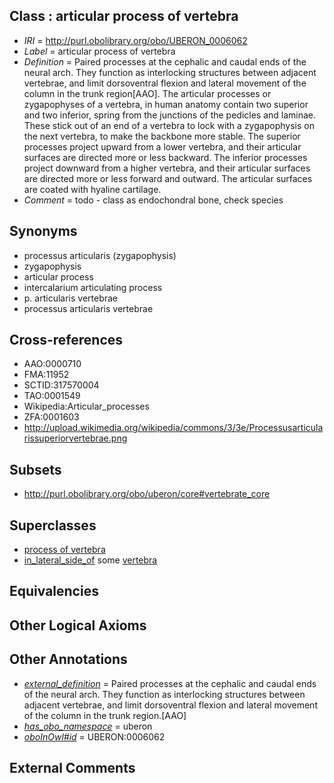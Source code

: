 
## Class : articular process of vertebra

 * *IRI* = http://purl.obolibrary.org/obo/UBERON_0006062
 * *Label* = articular process of vertebra
 * *Definition* = Paired processes at the cephalic and caudal ends of the neural arch. They function as interlocking structures between adjacent vertebrae, and limit dorsoventral flexion and lateral movement of the column in the trunk region[AAO]. The articular processes or zygapophyses of a vertebra, in human anatomy contain two superior and two inferior, spring from the junctions of the pedicles and laminae. These stick out of an end of a vertebra to lock with a zygapophysis on the next vertebra, to make the backbone more stable. The superior processes project upward from a lower vertebra, and their articular surfaces are directed more or less backward. The inferior processes project downward from a higher vertebra, and their articular surfaces are directed more or less forward and outward. The articular surfaces are coated with hyaline cartilage.
 * *Comment* = todo - class as endochondral bone, check species

## Synonyms

 * processus articularis (zygapophysis)
 * zygapophysis
 * articular process
 * intercalarium articulating process
 * p. articularis vertebrae
 * processus articularis vertebrae

## Cross-references

 * AAO:0000710
 * FMA:11952
 * SCTID:317570004
 * TAO:0001549
 * Wikipedia:Articular_processes
 * ZFA:0001603
 * http://upload.wikimedia.org/wikipedia/commons/3/3e/Processusarticularissuperiorvertebrae.png

## Subsets

 * http://purl.obolibrary.org/obo/uberon/core#vertebrate_core

## Superclasses

 * [process of vertebra](../../UBERON/61/UBERON_0006061.md)
 * [in_lateral_side_of](../../BSPO/26/BSPO_0000126.md) some [vertebra](../../UBERON/12/UBERON_0002412.md)

## Equivalencies


## Other Logical Axioms


## Other Annotations

 * *[external_definition](../../UBPROP/01/UBPROP_0000001.md)* = Paired processes at the cephalic and caudal ends of the neural arch. They function as interlocking structures between adjacent vertebrae, and limit dorsoventral flexion and lateral movement of the column in the trunk region.[AAO]
 * *[has_obo_namespace](../../ce/oboInOwl#hasOBONamespace.md)* = uberon
 * *[oboInOwl#id](../../id/oboInOwl#id.md)* = UBERON:0006062

## External Comments

